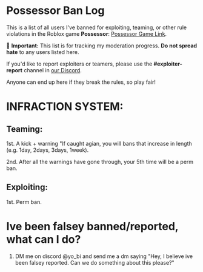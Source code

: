# Possessor Ban Log  

This is a list of all users I've banned for exploiting, teaming, or other rule violations in the Roblox game **Possessor**: [Possessor Game Link](https://www.roblox.com/games/14841485778/CODES-Possessor).  

🚨 **Important:** This list is for tracking my moderation progress. **Do not spread hate** to any users listed here.  

If you'd like to report exploiters or teamers, please use the **#exploiter-report** channel in [our Discord](https://discord.gg/possessor).  

Anyone can end up here if they break the rules, so play fair!  


# INFRACTION SYSTEM:

## Teaming:

 1st. A kick + warning "If caught agian, you will bans that increase in length (e.g. 1day, 2days, 3days, 1week). 

 2nd. After all the warnings have gone through, your 5th time will be a perm ban.

## Exploiting:

1st. Perm ban.

# Ive been falsey banned/reported, what can I do?

 1. DM me on discord @yo_bi and send me a dm saying "Hey, I believe ive been falsey reported. Can we do something about this please?"
